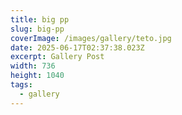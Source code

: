 ```yaml
---
title: big pp
slug: big-pp
coverImage: /images/gallery/teto.jpg
date: 2025-06-17T02:37:38.023Z
excerpt: Gallery Post
width: 736
height: 1040
tags:
  - gallery
---
```


<script>
  import Callout from "$lib/components/molecules/Callout.svelte";
  import CodeBlock from "$lib/components/molecules/CodeBlock.svelte";
  import Image from "$lib/components/atoms/Image.svelte";
</script>
